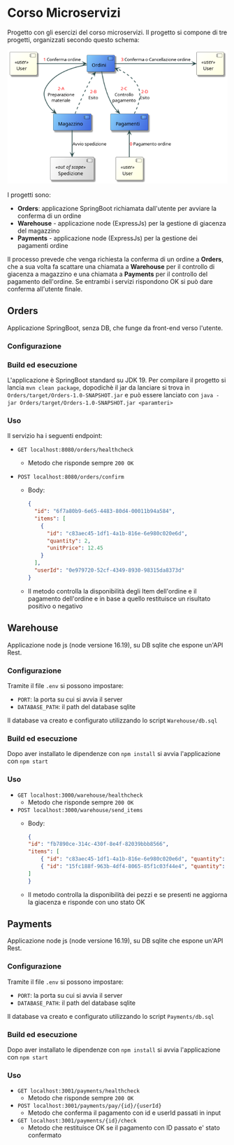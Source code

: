 # Corso Microservizi

Progetto con gli esercizi del corso microservizi. Il progetto si compone di tre progetti, organizzati secondo questo schema:

![](.img/Esercizio%201%20overview.png)

I progetti sono:

- **Orders**: applicazione SpringBoot richiamata dall'utente per avviare la conferma di un ordine
- **Warehouse** - applicazione node (ExpressJs) per la gestione di giacenza del magazzino
- **Payments** - applicazione node (ExpressJs) per la gestione dei pagamenti ordine

Il processo prevede che venga richiesta la conferma di un ordine a **Orders**, che a sua volta fa scattare una chiamata a **Warehouse** per il controllo di giacenza a magazzino e una chiamata a **Payments** per il controllo del pagamento dell'ordine. Se entrambi i servizi rispondono OK si può dare conferma all'utente finale.

## Orders

Applicazione SpringBoot, senza DB, che funge da front-end verso l'utente.

### Configurazione

### Build ed esecuzione

L'applicazione è SpringBoot standard su JDK 19. Per compilare il progetto si lancia `mvn clean package`, dopodichè il jar da lanciare si trova in `Orders/target/Orders-1.0-SNAPSHOT.jar` e può essere lanciato con `java -jar Orders/target/Orders-1.0-SNAPSHOT.jar <paramteri>`

### Uso

Il servizio ha i seguenti endpoint:

- `GET localhost:8080/orders/healthcheck`
  - Metodo che risponde sempre `200 OK`
- `POST localhost:8080/orders/confirm`

  - Body:

    ```json
    {
      "id": "6f7a80b9-6e65-4483-80d4-00011b94a584",
      "items": [
        {
          "id": "c83aec45-1df1-4a1b-816e-6e980c020e6d",
          "quantity": 2,
          "unitPrice": 12.45
        }
      ],
      "userId": "0e979720-52cf-4349-8930-98315da8373d"
    }
    ```

  - Il metodo controlla la disponibilità degli Item dell'ordine e il pagamento dell'ordine e in base a quello restituisce un risultato positivo o negativo

## Warehouse

Applicazione node js (node versione 16.19), su DB sqlite che espone un'API Rest.

### Configurazione

Tramite il file `.env` si possono impostare:

- `PORT`: la porta su cui si avvia il server
- `DATABASE_PATH`: il path del database sqlite

Il database va creato e configurato utilizzando lo script `Warehouse/db.sql`

### Build ed esecuzione

Dopo aver installato le dipendenze con `npm install` si avvia l'applicazione con `npm start`

### Uso

- `GET localhost:3000/warehouse/healthcheck`
  - Metodo che risponde sempre `200 OK`
- `POST localhost:3000/warehouse/send_items`
  - Body:

    ```json
    {
    "id": "fb7890ce-314c-430f-8e4f-82039bbb8566",
    "items": [
        { "id": "c83aec45-1df1-4a1b-816e-6e980c020e6d", "quantity": 2 },
        { "id": "15fc188f-963b-4df4-8065-85f1c03f44e4", "quantity": 10 }
    ]
    }
    ```
  - Il metodo controlla la disponibilità dei pezzi e se presenti ne aggiorna la giacenza e risponde con uno stato OK

## Payments

Applicazione node js (node versione 16.19), su DB sqlite che espone un'API Rest.

### Configurazione

Tramite il file `.env` si possono impostare:

- `PORT`: la porta su cui si avvia il server
- `DATABASE_PATH`: il path del database sqlite

Il database va creato e configurato utilizzando lo script `Payments/db.sql`

### Build ed esecuzione

Dopo aver installato le dipendenze con `npm install` si avvia l'applicazione con `npm start`

### Uso

- `GET localhost:3001/payments/healthcheck`
  - Metodo che risponde sempre `200 OK`
- `POST localhost:3001/payments/pay/{id}/{userId}`
  - Metodo che conferma il pagamento con id e userId passati in input
- `GET localhost:3001/payments/{id}/check`
  - Metodo che restituisce OK se il pagamento con ID passato e' stato confermato
